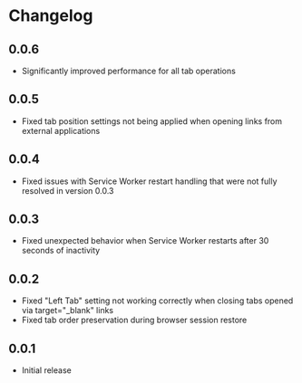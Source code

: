 # Changelog

## 0.0.6
- Significantly improved performance for all tab operations

## 0.0.5
- Fixed tab position settings not being applied when opening links from external applications

## 0.0.4
- Fixed issues with Service Worker restart handling that were not fully resolved in version 0.0.3

## 0.0.3
- Fixed unexpected behavior when Service Worker restarts after 30 seconds of inactivity

## 0.0.2
- Fixed "Left Tab" setting not working correctly when closing tabs opened via target="_blank" links
- Fixed tab order preservation during browser session restore

## 0.0.1
- Initial release